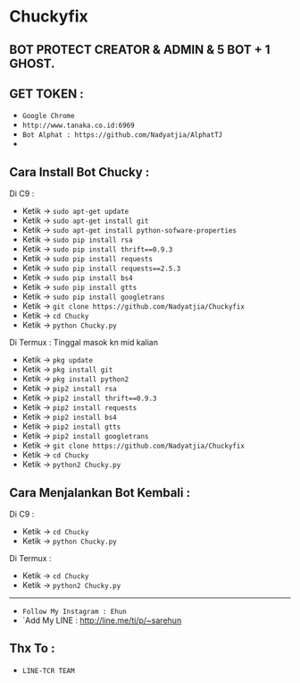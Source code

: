 # Chuckyfix
BOT PROTECT CREATOR & ADMIN & 5 BOT + 1 GHOST.
------
GET TOKEN :
------
- `Google Chrome`
- `http://www.tanaka.co.id:6969`
- `Bot Alphat : https://github.com/Nadyatjia/AlphatTJ`
-
Cara Install Bot Chucky :
------
Di C9 :
- Ketik -> `sudo apt-get update`
- Ketik -> `sudo apt-get install git`
- Ketik -> `sudo apt-get install python-sofware-properties`
- Ketik -> `sudo pip install rsa`
- Ketik -> `sudo pip install thrift==0.9.3`
- Ketik -> `sudo pip install requests`
- Ketik -> `sudo pip install requests==2.5.3`
- Ketik -> `sudo pip install bs4`
- Ketik -> `sudo pip install gtts`
- Ketik -> `sudo pip install googletrans`
- Ketik -> `git clone https://github.com/Nadyatjia/Chuckyfix`
- Ketik -> `cd Chucky`
- Ketik -> `python Chucky.py`

Di Termux : Tinggal masok kn mid kalian
- Ketik -> `pkg update`
- Ketik -> `pkg install git`
- Ketik -> `pkg install python2`
- Ketik -> `pip2 install rsa`
- Ketik -> `pip2 install thrift==0.9.3`
- Ketik -> `pip2 install requests`
- Ketik -> `pip2 install bs4`
- Ketik -> `pip2 install gtts`
- Ketik -> `pip2 install googletrans`
- Ketik -> `git clone https://github.com/Nadyatjia/Chuckyfix`
- Ketik -> `cd Chucky`
- Ketik -> `python2 Chucky.py`

Cara Menjalankan Bot Kembali :
------
Di C9 :
- Ketik -> `cd Chucky`
- Ketik -> `python Chucky.py`

Di Termux :
- Ketik -> `cd Chucky`
- Ketik -> `python2 Chucky.py`

------
- `Follow My Instagram : Ehun`
- `Add My LINE : http://line.me/ti/p/~sarehun

Thx To :
------
- `LINE-TCR TEAM`

